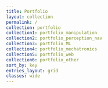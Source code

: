 ```yaml
---
title: Portfolio
layout: collection
permalink: /
collection: portfolio
collection1: portfolio_manipulation
collection2: portfolio_perception_nav
collection3: portfolio_ML
collection4: portfolio_mechatronics
collection5: portfolio_web
collection6: portfolio_other
sort_by: key
entries_layout: grid
classes: wide
---
```

